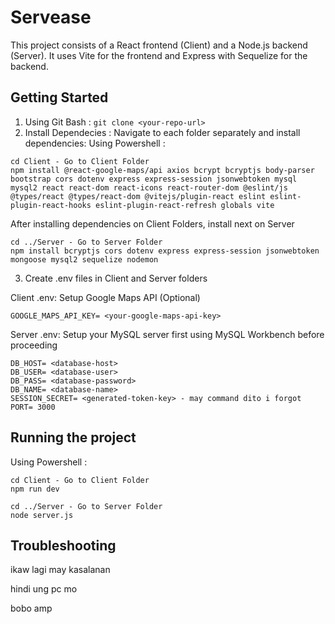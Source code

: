 
# Servease

This project consists of a React frontend (Client) and a Node.js backend (Server). It uses Vite for the frontend and Express with Sequelize for the backend.

## Getting Started
1. Using Git Bash : `git clone <your-repo-url>`
2. Install Dependecies : Navigate to each folder separately and install dependencies:
Using Powershell : 
```
cd Client - Go to Client Folder
npm install @react-google-maps/api axios bcrypt bcryptjs body-parser bootstrap cors dotenv express express-session jsonwebtoken mysql mysql2 react react-dom react-icons react-router-dom @eslint/js @types/react @types/react-dom @vitejs/plugin-react eslint eslint-plugin-react-hooks eslint-plugin-react-refresh globals vite
```
After installing dependencies on Client Folders, install next on Server
```
cd ../Server - Go to Server Folder
npm install bcryptjs cors dotenv express express-session jsonwebtoken mongoose mysql2 sequelize nodemon
```
3. Create .env files in Client and Server folders

Client .env: Setup Google Maps API (Optional)

 `GOOGLE_MAPS_API_KEY= <your-google-maps-api-key>`

Server .env: Setup your MySQL server first using MySQL Workbench before proceeding 
 ```
DB_HOST= <database-host>
DB_USER= <database-user>
DB_PASS= <database-password>
DB_NAME= <database-name>
SESSION_SECRET= <generated-token-key> - may command dito i forgot
PORT= 3000

```
## Running the project
Using Powershell : 
```
cd Client - Go to Client Folder
npm run dev
```
```
cd ../Server - Go to Server Folder
node server.js
```

## Troubleshooting
ikaw lagi may kasalanan

hindi ung pc mo

bobo amp
